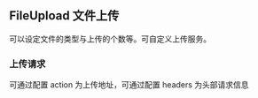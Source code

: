 <div class="demo-header">
<p class="overviewicon">
  <span class="wapi-form-fileupload"/>
</p>

## FileUpload 文件上传

<nova-uxlink widget-name="Fileupload"></nova-uxlink>

可以设定文件的类型与上传的个数等。可自定义上传服务。
</div>

### 上传请求

可通过配置 action 为上传地址，可通过配置 headers 为头部请求信息

<nova-demo-view link="file-upload/upload-request"></nova-demo-view>

<br>
